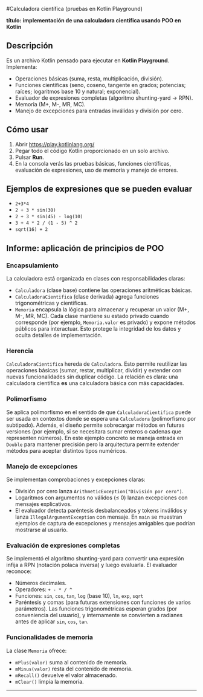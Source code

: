 #Calculadora científica (pruebas en Kotlin Playground)

**título:** **implementación de una calculadora científica usando POO en Kotlin**

## Descripción
Es un archivo Kotlin pensado para ejecutar en **Kotlin Playground**. Implementa:

- Operaciones básicas (suma, resta, multiplicación, división).
- Funciones científicas (seno, coseno, tangente en grados; potencias; raíces; logaritmos base 10 y natural; exponencial).
- Evaluador de expresiones completas (algoritmo shunting-yard → RPN).
- Memoria (M+, M-, MR, MC).
- Manejo de excepciones para entradas inválidas y división por cero.

## Cómo usar
1. Abrir https://play.kotlinlang.org/
2. Pegar todo el código Kotlin proporcionado en un solo archivo.
3. Pulsar **Run**.
4. En la consola verás las pruebas básicas, funciones científicas, evaluación de expresiones, uso de memoria y manejo de errores.

## Ejemplos de expresiones que se pueden evaluar
- `2+3*4`
- `2 + 3 * sin(30)`
- `2 + 3 * sin(45) - log(10)`
- `3 + 4 * 2 / (1 - 5) ^ 2`
- `sqrt(16) + 2`

## Informe: aplicación de principios de POO

### Encapsulamiento
La calculadora está organizada en clases con responsabilidades claras:
- `Calculadora` (clase base) contiene las operaciones aritméticas básicas.
- `CalculadoraCientifica` (clase derivada) agrega funciones trigonométricas y científicas.
- `Memoria` encapsula la lógica para almacenar y recuperar un valor (M+, M-, MR, MC).
Cada clase mantiene su estado privado cuando corresponde (por ejemplo, `Memoria.valor` es privado) y expone métodos públicos para interactuar. Esto protege la integridad de los datos y oculta detalles de implementación.

### Herencia
`CalculadoraCientifica` hereda de `Calculadora`. Esto permite reutilizar las operaciones básicas (sumar, restar, multiplicar, dividir) y extender con nuevas funcionalidades sin duplicar código. La relación es clara: una calculadora científica **es** una calculadora básica con más capacidades.

### Polimorfismo
Se aplica polimorfismo en el sentido de que `CalculadoraCientifica` puede ser usada en contextos donde se espera una `Calculadora` (polimorfismo por subtipado). Además, el diseño permite sobrecargar métodos en futuras versiones (por ejemplo, si se necesitara sumar enteros o cadenas que representen números). En este ejemplo concreto se maneja entrada en `Double` para mantener precisión pero la arquitectura permite extender métodos para aceptar distintos tipos numéricos.

### Manejo de excepciones
Se implementan comprobaciones y excepciones claras:
- División por cero lanza `ArithmeticException("División por cero")`.
- Logaritmos con argumentos no válidos (≤ 0) lanzan excepciones con mensajes explicativos.
- El evaluador detecta paréntesis desbalanceados y tokens inválidos y lanza `IllegalArgumentException` con mensaje.
En `main` se muestran ejemplos de captura de excepciones y mensajes amigables que podrían mostrarse al usuario.

### Evaluación de expresiones completas
Se implementó el algoritmo shunting-yard para convertir una expresión infija a RPN (notación polaca inversa) y luego evaluarla. El evaluador reconoce:
- Números decimales.
- Operadores: `+ - * / ^`
- Funciones: `sin`, `cos`, `tan`, `log` (base 10), `ln`, `exp`, `sqrt`
- Paréntesis y comas (para futuras extensiones con funciones de varios parámetros).
Las funciones trigonométricas esperan grados (por conveniencia del usuario), y internamente se convierten a radianes antes de aplicar `sin`, `cos`, `tan`.

### Funcionalidades de memoria
La clase `Memoria` ofrece:
- `mPlus(valor)` suma al contenido de memoria.
- `mMinus(valor)` resta del contenido de memoria.
- `mRecall()` devuelve el valor almacenado.
- `mClear()` limpia la memoria.
---
